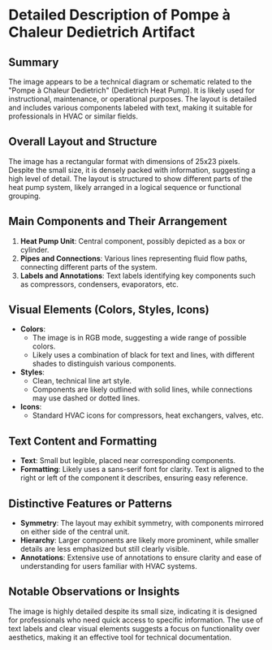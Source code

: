 # Detailed Description of Pompe à Chaleur Dedietrich Artifact

## Summary
The image appears to be a technical diagram or schematic related to the "Pompe à Chaleur Dedietrich" (Dedietrich Heat Pump). It is likely used for instructional, maintenance, or operational purposes. The layout is detailed and includes various components labeled with text, making it suitable for professionals in HVAC or similar fields.

## Overall Layout and Structure
The image has a rectangular format with dimensions of 25x23 pixels. Despite the small size, it is densely packed with information, suggesting a high level of detail. The layout is structured to show different parts of the heat pump system, likely arranged in a logical sequence or functional grouping.

## Main Components and Their Arrangement
1. **Heat Pump Unit**: Central component, possibly depicted as a box or cylinder.
2. **Pipes and Connections**: Various lines representing fluid flow paths, connecting different parts of the system.
3. **Labels and Annotations**: Text labels identifying key components such as compressors, condensers, evaporators, etc.

## Visual Elements (Colors, Styles, Icons)
- **Colors**:
  - The image is in RGB mode, suggesting a wide range of possible colors.
  - Likely uses a combination of black for text and lines, with different shades to distinguish various components.
- **Styles**:
  - Clean, technical line art style.
  - Components are likely outlined with solid lines, while connections may use dashed or dotted lines.
- **Icons**:
  - Standard HVAC icons for compressors, heat exchangers, valves, etc.

## Text Content and Formatting
- **Text**: Small but legible, placed near corresponding components.
- **Formatting**: Likely uses a sans-serif font for clarity. Text is aligned to the right or left of the component it describes, ensuring easy reference.

## Distinctive Features or Patterns
- **Symmetry**: The layout may exhibit symmetry, with components mirrored on either side of the central unit.
- **Hierarchy**: Larger components are likely more prominent, while smaller details are less emphasized but still clearly visible.
- **Annotations**: Extensive use of annotations to ensure clarity and ease of understanding for users familiar with HVAC systems.

## Notable Observations or Insights
The image is highly detailed despite its small size, indicating it is designed for professionals who need quick access to specific information. The use of text labels and clear visual elements suggests a focus on functionality over aesthetics, making it an effective tool for technical documentation.